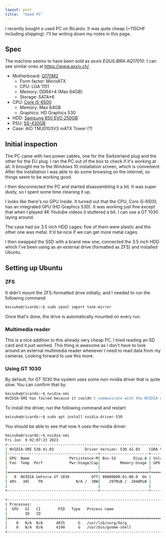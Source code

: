 ```yaml
---
layout: post
title:  "Used PC"
---
```


I recently bought a used PC on Ricardo. It was quite cheap (~115CHF including shipping). I'll be writing down my notes in this page.

## Spec

The machine seems to have been sold as *axxiv EQUILIBRA AQ17010*. I can see similar ones at <https://www.axxiv.ch/>.

* Motherboard: [Q170M2](https://www.asus.com/commercial-motherboard/q170m2/specifications/)
  * Form factor: MicroATX
  * CPU: LGA 1151
  * Memory: DDR4*4 (Max 64GB)
  * Storage: SATA*6
* CPU: [Core i5-6500](https://ark.intel.com/content/www/us/en/ark/products/88184/intel-core-i56500-processor-6m-cache-up-to-3-60-ghz.html)
  * Memory: Max 64GB
  * Graphics: HD Graphics 530
* HDD: [Samsung 850 EVO 250GB](https://www.samsung.com/us/business/support/owners/product/850-evo-series-250gb/)
* PSU: [SS-430GB](https://seasonic.com/s12ii#specification)
* Case: AIO TMJ0103V3 mATX Tower (?)

## Initial inspection

The PC came with two power cables, one for the Switzerland plug and the other for the EU plug. I ran the PC out of the box to check if it's working at all. It brought me to the Windows 10 installation screen, which is convenient. After the installation I was able to do some browsing on the internet, so things seem to be working good.

I then disconnected the PC and started disassembling it a bit. It was super dusty, so I spent some time cleaning it up.

I looks like there's no GPU inside. It turned out that the CPU, Core i5-6500, has an integrated GPU (HD Graphics 530). It was working just fine except that when I played 4K Youtube videos it stuttered a bit. I can use a GT 1030 laying around.

The case had six 3.5 inch HDD cages: five of them were plastic and the other one was metal. It'd be nice if we can get more metal cages.

I then swapped the SSD with a brand new one, connected the 3.5 inch HDD which I've been using as an external drive (formatted as ZFS) and installed Ubuntu.

## Setting up Ubuntu

### ZFS

It didn't mount the ZFS-formatted drive initially, and I needed to run the following command:

```sh
keisuke@ricardo:~$ sudo zpool import tank-mirror
```

Once that's done, the drive is automatically mounted on every run.

### Multimedia reader

This is a nice addition to this already very cheap PC. I tried reading an SD card and it just worked. This thing is awesome as I don't have to look around an external multimedia reader whenever I need to read data from my cameras. Looking forward to use this more.

### Using GT 1030

By default, for GT 1030 the system uses some non-nvidia driver that is quite slow. You can confirm that by:

```sh
keisuke@ricardo:~$ nvidia-smi
NVIDIA-SMI has failed because it couldn't communicate with the NVIDIA driver. Make sure that the latest NVIDIA driver is installed and running.
```

To install the driver, run the following command and restart:

```sh
keisuke@ricardo:~$ sudo apt install nvidia-driver-530
```

You should be able to see that now it uses the nvidia driver:

```sh
keisuke@ricardo:~$ nvidia-smi
Fri Jun  9 02:07:23 2023       
+---------------------------------------------------------------------------------------+
| NVIDIA-SMI 530.41.03              Driver Version: 530.41.03    CUDA Version: 12.1     |
|-----------------------------------------+----------------------+----------------------+
| GPU  Name                  Persistence-M| Bus-Id        Disp.A | Volatile Uncorr. ECC |
| Fan  Temp  Perf            Pwr:Usage/Cap|         Memory-Usage | GPU-Util  Compute M. |
|                                         |                      |               MIG M. |
|=========================================+======================+======================|
|   0  NVIDIA GeForce GT 1030          Off| 00000000:01:00.0  On |                  N/A |
| 40%   38C    P0               N/A /  30W|    297MiB /  2048MiB |      0%      Default |
|                                         |                      |                  N/A |
+-----------------------------------------+----------------------+----------------------+
                                                                                         
+---------------------------------------------------------------------------------------+
| Processes:                                                                            |
|  GPU   GI   CI        PID   Type   Process name                            GPU Memory |
|        ID   ID                                                             Usage      |
|=======================================================================================|
|    0   N/A  N/A      4035      G   /usr/lib/xorg/Xorg                          172MiB |
|    0   N/A  N/A      4190      G   /usr/bin/gnome-shell                        122MiB |
+---------------------------------------------------------------------------------------+
```
